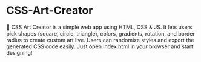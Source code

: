 # CSS-Art-Creator
🎨 CSS Art Creator is a simple web app using HTML, CSS &amp; JS. It lets users pick shapes (square, circle, triangle), colors, gradients, rotation, and border radius to create custom art live. Users can randomize styles and export the generated CSS code easily. Just open index.html in your browser and start designing!
